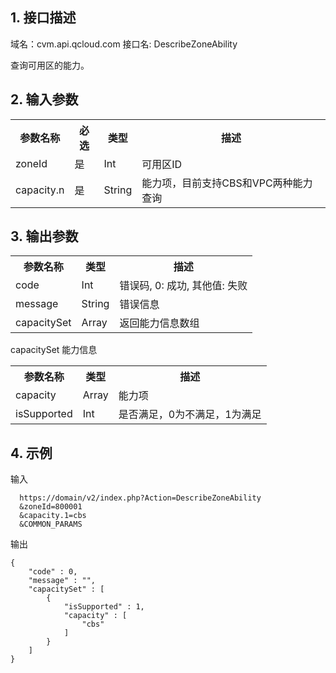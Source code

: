 ## 1. 接口描述
 
域名：cvm.api.qcloud.com
接口名: DescribeZoneAbility

查询可用区的能力。


 
## 2. 输入参数
 
<table class="t"><tbody><tr>
<th><b>参数名称</b></th>
<th><b>必选</b></th>
<th><b>类型</b></th>
<th><b>描述</b></th>
<tr>
<td> zoneId
<td> 是
<td> Int
<td> 可用区ID
<tr>
<td> capacity.n
<td> 是
<td> String
<td> 能力项，目前支持CBS和VPC两种能力查询
</tbody></table>


 

## 3. 输出参数
 
<table class="t"><tbody><tr>
<th><b>参数名称</b></th>
<th><b>类型</b></th>
<th><b>描述</b></th>
<tr>
<td> code
<td> Int
<td> 错误码, 0: 成功, 其他值: 失败
<tr>
<td> message
<td> String
<td> 错误信息
<tr>
<td> capacitySet
<td> Array
<td> 返回能力信息数组
</tbody></table>
</b></th>capacitySet 能力信息</b></th>
<table class="t"><tbody><tr>
<th><b>参数名称</b></th>
<th><b>类型</b></th>
<th><b>描述</b></th>
<tr>
<td> capacity
<td> Array
<td> 能力项
<tr>
<td> isSupported
<td> Int
<td> 是否满足，0为不满足，1为满足
</tbody></table>
 

## 4. 示例
 
输入
```
  https://domain/v2/index.php?Action=DescribeZoneAbility
  &zoneId=800001
  &capacity.1=cbs
  &COMMON_PARAMS
```

输出
```
{
    "code" : 0,
    "message" : "",
    "capacitySet" : [
        {
            "isSupported" : 1,
            "capacity" : [
                "cbs"
            ]
        }
    ]
}

```

